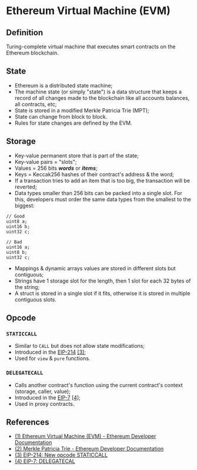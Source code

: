 # Ethereum Virtual Machine (EVM)

## Definition

Turing-complete virtual machine that executes smart contracts on the Ethereum blockchain.

## State

- Ethereum is a distributed state machine;
- The machine state (or simply "state") is a data structure that keeps a record
of all changes made to the blockchain like all accounts balances, all
contracts, etc;
- State is stored in a modified Merkle Patricia Trie (MPT);
- State can change from block to block.
- Rules for state changes are defined by the EVM.

## Storage

- Key-value permanent store that is part of the state;
- Key-value pairs = "slots";
- Values = 256 bits ***words*** or ***items***;
- Keys = Keccak256 hashes of their contract's address & the word;
- If a transaction tries to add an item that is too big, the transaction will
  be reverted;
- Data types smaller than 256 bits can be packed into a single slot. For this,
  developers must order the same data types from the smallest to the biggest:

```solidity
// Good
uint8 a;
uint16 b;
uint32 c;

// Bad
uint16 a;
uint8 b;
uint32 c;
```

- Mappings & dynamic arrays values are stored in different slots but contiguous;
- Strings have 1 storage slot for the length, then 1 slot for each 32 bytes of
  the string;
- A struct is stored in a single slot if it fits, otherwise it is stored in
  multiple contiguous slots.

## Opcode

### `STATICCALL`

- Similar to `CALL` but does not allow state modifications;
- Introduced in the [EIP-214](https://eips.ethereum.org/EIPS/eip-214)
[[3]](#references);
- Used for `view` & `pure` functions.

### `DELEGATECALL`

- Calls another contract's function using the current contract's context (storage,
caller, value);
- Introduced in the [EIP-7](https://eips.ethereum.org/EIPS/eip-7)
[[4]](#references);
- Used in proxy contracts.

## References

- [(1) Ethereum Virtual Machine (EVM) - Ethereum Developer Documentation](https://ethereum.org/en/developers/docs/evm/)
- [(2) Merkle Patricia Trie - Ethereum Developer Documentation](https://ethereum.org/en/developers/docs/data-structures-and-encoding/patricia-merkle-trie/)
- [(3) EIP-214: New opcode STATICCALL](https://eips.ethereum.org/EIPS/eip-214)
- [(4) EIP-7: DELEGATECAL](https://eips.ethereum.org/EIPS/eip-7)
